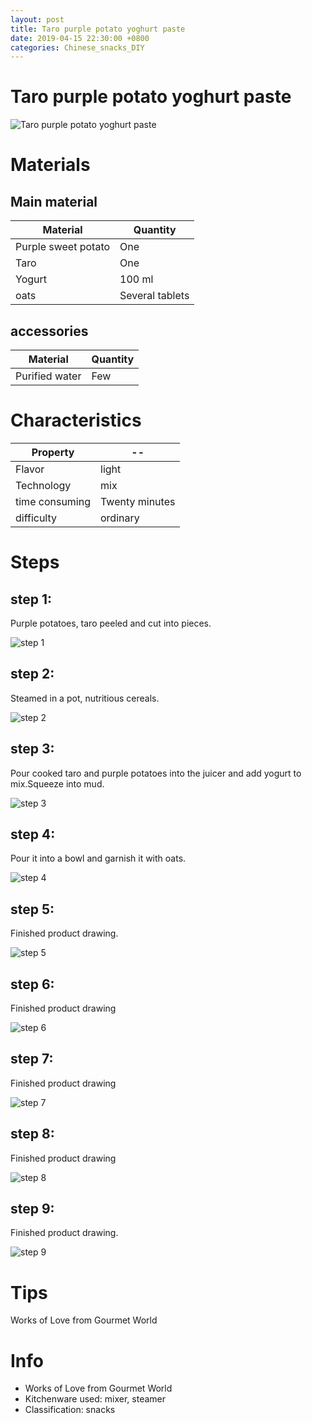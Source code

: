 ```yaml
---
layout: post
title: Taro purple potato yoghurt paste
date: 2019-04-15 22:30:00 +0800
categories: Chinese_snacks_DIY
---
```


# Taro purple potato yoghurt paste

![Taro purple potato yoghurt paste]({{site.baseurl}}/img/450685/450685.jpg)

# Materials


## Main material

Material|Quantity
--|--
Purple sweet potato|One
Taro|One
Yogurt|100 ml
oats|Several tablets

## accessories

Material|Quantity
--|--
Purified water|Few

# Characteristics

Property|--
--|--
Flavor|light
Technology|mix
time consuming|Twenty minutes
difficulty|ordinary

# Steps

## step 1:

Purple potatoes, taro peeled and cut into pieces.

![step 1]({{site.baseurl}}/img/450685/1.jpg)

## step 2:

Steamed in a pot, nutritious cereals.

![step 2]({{site.baseurl}}/img/450685/2.jpg)

## step 3:

Pour cooked taro and purple potatoes into the juicer and add yogurt to mix.Squeeze into mud.

![step 3]({{site.baseurl}}/img/450685/3.jpg)

## step 4:

Pour it into a bowl and garnish it with oats.

![step 4]({{site.baseurl}}/img/450685/4.jpg)

## step 5:

Finished product drawing.

![step 5]({{site.baseurl}}/img/450685/5.jpg)

## step 6:

Finished product drawing

![step 6]({{site.baseurl}}/img/450685/6.jpg)

## step 7:

Finished product drawing

![step 7]({{site.baseurl}}/img/450685/7.jpg)

## step 8:

Finished product drawing

![step 8]({{site.baseurl}}/img/450685/8.jpg)

## step 9:

Finished product drawing.

![step 9]({{site.baseurl}}/img/450685/9.jpg)

# Tips

Works of Love from Gourmet World

# Info

- Works of Love from Gourmet World
- Kitchenware used: mixer, steamer
- Classification: snacks